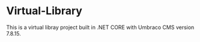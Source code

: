 # Virtual-Library
This is a virtual libray  project built in .NET CORE with Umbraco CMS version 7.8.15.
